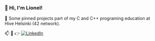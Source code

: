 ###  👋 Hi, I'm Lionel!

🫴 Some pinned projects part of my C and C++ programing education at Hive Helsinki (42 network).

📫 💬 👉 [![LinkedIn](https://img.shields.io/badge/Lionel%20-%230077B5.svg?&style=flat&logo=linkedin&logoColor=white)](https://www.linkedin.com/in/lionelclerc/)


<!--
**liocle/liocle** is a ✨ _special_ ✨ repository because its `README.md` (this file) appears on your GitHub profile.

Here are some ideas to get you started:

- 🔭 I’m currently working on ...
- 🌱 I’m currently learning ...
- 👯 I’m looking to collaborate on ...
- 🤔 I’m looking for help with ...
- 💬 Ask me about ...
- 📫 How to reach me: ...
- 😄 Pronouns: ...
- ⚡ Fun fact: ...
-->
